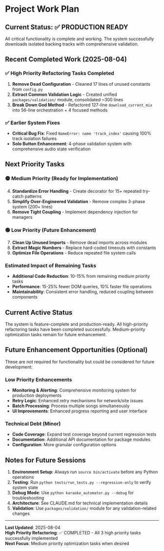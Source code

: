 # Project Work Plan

## Current Status: ✅ PRODUCTION READY

All critical functionality is complete and working. The system successfully downloads isolated backing tracks with comprehensive validation.

## Recent Completed Work (2025-08-04)

### ✅ High Priority Refactoring Tasks Completed
1. **Remove Dead Configuration** - Cleaned 17 lines of unused constants from `config.py`
2. **Extract Common Validation Logic** - Created unified `packages/validation/` module, consolidated ~300 lines
3. **Break Down God Method** - Refactored 127-line `download_current_mix` into 56-line orchestration + 4 focused methods

### ✅ Earlier System Fixes  
- **Critical Bug Fix**: Fixed `NameError: name 'track_index'` causing 100% track isolation failures
- **Solo Button Enhancement**: 4-phase validation system with comprehensive audio state verification

## Next Priority Tasks

### 🟡 Medium Priority (Ready for Implementation)
4. **Standardize Error Handling** - Create decorator for 15+ repeated try-catch patterns
5. **Simplify Over-Engineered Validation** - Remove complex 3-phase system (200+ lines)
6. **Remove Tight Coupling** - Implement dependency injection for managers

### 🟢 Low Priority (Future Enhancement)
7. **Clean Up Unused Imports** - Remove dead imports across modules
8. **Extract Magic Numbers** - Replace hard-coded timeouts with constants
9. **Optimize File Operations** - Reduce repeated file system calls

### Estimated Impact of Remaining Tasks
- **Additional Code Reduction**: 10-15% from remaining medium priority tasks
- **Performance**: 15-25% fewer DOM queries, 10% faster file operations
- **Maintainability**: Consistent error handling, reduced coupling between components

## Current Active Status

The system is feature-complete and production-ready. All high-priority refactoring tasks have been completed successfully. Medium-priority optimization tasks remain for future enhancement.

## Future Enhancement Opportunities (Optional)

These are not required for functionality but could be considered for future development:

### Low Priority Enhancements
- **Monitoring & Alerting**: Comprehensive monitoring system for production deployments
- **Retry Logic**: Enhanced retry mechanisms for network/site issues  
- **Batch Processing**: Process multiple songs simultaneously
- **UI Improvements**: Enhanced progress reporting and user interface

### Technical Debt (Minor)
- **Code Coverage**: Expand test coverage beyond current regression tests
- **Documentation**: Additional API documentation for package modules
- **Configuration**: More granular configuration options

## Notes for Future Sessions

1. **Environment Setup**: Always run `source bin/activate` before any Python operations
2. **Testing**: Run `python tests/run_tests.py --regression-only` to verify system state
3. **Debug Mode**: Use `python karaoke_automator.py --debug` for troubleshooting
4. **Architecture**: See CLAUDE.md for technical implementation details
5. **Validation**: Use `packages/validation/` module for any validation-related changes

---

**Last Updated**: 2025-08-04  
**High Priority Refactoring**: ✅ COMPLETED - All 3 high priority tasks successfully implemented  
**Next Focus**: Medium priority optimization tasks when desired